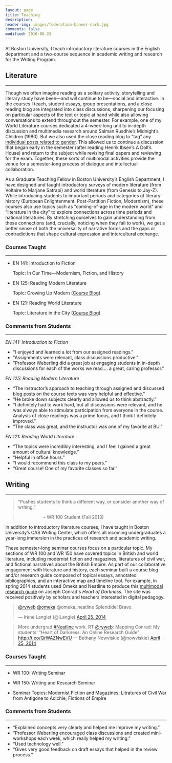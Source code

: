 ```yaml
---
layout: page
title: Teaching
description: 
header-img: images/federation-banner-dark.jpg
comments: false
modified: 2016-08-23
---
```


At Boston University, I teach introductory literature courses in the English department and a two-course sequence in academic writing and research for the Writing Program.

## Literature
-------

Though we often imagine reading as a solitary activity, storytelling and literary study have been—and will continue to be—social and interactive. In the courses I teach, student essays, group presentations, and a close reading blog are integrated into class discussions, sharpening our focusing on particular aspects of the text or topic at hand while also allowing conversations to extend throughout the semester. For example, one of my World Literature courses dedicated a 4-week-long unit to in-depth discussion and multimedia research around Salman Rusdhie’s Midnight’s Children (1980). But we also used the close reading blog to “tag” any [individual posts related to gender](http://www.ryanweberling.com/citylit2013/category/gender-in-the-city/). This allowed us to continue a discussion that began early in the semester (after reading Henrik Ibsen’s A Doll’s House) and return to the subject while revising final papers and reviewing for the exam. Together, these sorts of multimodal activities provide the venue for a semester-long process of dialogue and intellectual collaboration.

As a Graduate Teaching Fellow in Boston University’s English Department, I have designed and taught introductory surveys of modern literature (from Voltaire to Marjane Satrapi) and world literature (from Genesis to Jay-Z). While introducing students to important periods and categories of literary history (European Enlightenment, Post-Partition Fiction, Modernism), these courses also use topics such as “coming-of-age in the modern world” and “literature in the city” to explore connections across time periods and national literatures. By stretching ourselves to gain understanding from these connections (and, crucially, noticing when they fail to work), we get a better sense of both the universality of narrative forms and the gaps or contradictions that shape cultural expression and intercultural exchange.

### Courses Taught
-----

- EN 141: Introduction to Fiction

&nbsp; &nbsp; &nbsp; Topic: In Our Time—Modernism, Fiction, and History

- EN 125: Reading Modern Literature

&nbsp; &nbsp; &nbsp; Topic: Growing Up Modern ([Course Blog](http://www.ryanweberling.com/growingupmodern/))

- EN 121: Reading World Literature

&nbsp; &nbsp; &nbsp; Topic: Literature in the City ([Course Blog](http://ryanweberling.com/citylit/))

### Comments from Students
-----

*EN 141: Introduction to Fiction*

- "I enjoyed and learned a lot from our assigned readings."
- "Assignments were relevant, class discussions productive."
- "Professor Weberling did a great job at engaging students in in-depth discussions for each of the works we read.... a great, caring professor."

*EN 125: Reading Modern Literature*

- “The instructor’s approach to teaching through assigned and discussed blog posts on the course texts was very helpful and effective.”
- “He broke down subjects clearly and allowed us to think abstractly.”
- “I definitely had to work hard, but all discussions were relevant, and he was always able to stimulate participation from everyone in the course. Analysis of close readings was a prime focus, and I think I definitely improved.”
- “The class was great, and the instructor was one of my favorite at BU.”

*EN 121: Reading World Literature*

- “The topics were incredibly interesting, and I feel I gained a great amount of cultural knowledge.”
- “Helpful in office hours.”
- “I would recommend this class to my peers.”
- “Great course! One of my favorite classes so far.”

## Writing
-----

> “Pushes students to think a different way, or consider another way of writing.”

> &nbsp; &nbsp; &nbsp; &nbsp; &nbsp; &nbsp; &nbsp; &nbsp; &nbsp; &nbsp; – WR 100 Student (Fall 2013)

In addition to introductory literature courses, I have taught in Boston University’s CAS Writing Center, which offers all incoming undergraduates a year-long immersion in the practices of research and academic writing.

These semester-long seminar courses focus on a particular topic. My sections of WR 100 and WR 150 have covered topics in British and world literature, including modernist fiction and magazines, literatures of civil war, and fictional narratives about the British Empire. As part of our collaborative engagement with literature and history, each seminar built a course blog and/or research guide composed of topical essays, annotated bibliographies, and an interactive map and timeline tool. For example, in spring 2014 students used Omeka and Neatline to produce this [multimodal research guide](http://ryanweberling.com/outpostsofempire/) on Joseph Conrad's *Heart of Darkness*. The site was received positively by scholars and teachers interested in digital pedagogy.

<blockquote class="twitter-tweet" lang="en"><a href="https://twitter.com/ryweb">@ryweb</a> <a href="https://twitter.com/omeka">@omeka</a> @omeka_neatline Splendide! Bravo.

— Irène Langlet (@iLangle) <a href="https://twitter.com/iLangle/status/459701324876369920">April 25, 2014</a></blockquote>
<script src="//platform.twitter.com/widgets.js" async="" charset="utf-8"></script>
<blockquote class="twitter-tweet" lang="en" data-conversation="none">More undergrad <a href="https://twitter.com/hashtag/Neatline?src=hash">#Neatline</a> work. RT <a href="https://twitter.com/ryweb">@ryweb</a>: Mapping Conrad: My students' "Heart of Darkness: An Online Research Guide" <a href="http://t.co/QrWAZNwEVU">http://t.co/QrWAZNwEVU</a> — Bethany Nowviskie (@nowviskie) <a href="https://twitter.com/nowviskie/status/459702450216509440">April 25, 2014</a></blockquote>
<script src="//platform.twitter.com/widgets.js" async="" charset="utf-8"></script>


### Courses Taught
-----

- WR 100: Writing Seminar
- WR 150: Writing and Research Seminar

- Seminar Topics: Modernist Fiction and Magazines; Litratures of Civil War from Antigone to Adichie; Fictions of Empire

### Comments from Students
-----

- “Explained concepts very clearly and helped me improve my writing.”
- “Professor Weberling encouraged class discussions and created mini-workshops each week, which really helped my writing.”
- “Used technology well.”
- “Gives very good feedback on draft essays that helped in the review process.”
